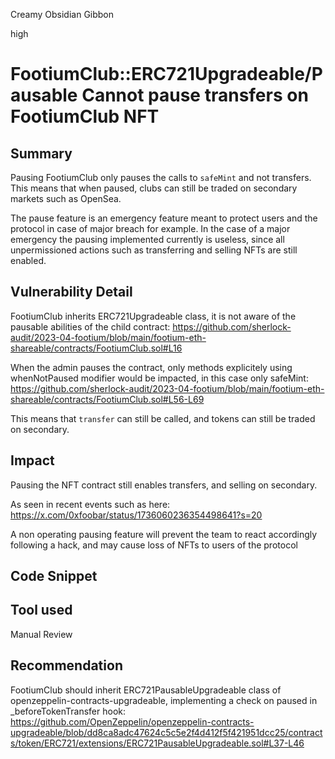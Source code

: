 Creamy Obsidian Gibbon

high

# FootiumClub::ERC721Upgradeable/Pausable Cannot pause transfers on FootiumClub NFT

## Summary
Pausing FootiumClub only pauses the calls to `safeMint` and not transfers. This means that when paused, clubs can still be traded on secondary markets such as OpenSea.

The pause feature is an emergency feature meant to protect users and the protocol in case of major breach for example. In the case of a major emergency the pausing implemented currently is useless, since all unpermissioned actions such as transferring and selling NFTs are still enabled. 

## Vulnerability Detail

FootiumClub inherits ERC721Upgradeable class, it is not aware of the pausable abilities of the child contract:
https://github.com/sherlock-audit/2023-04-footium/blob/main/footium-eth-shareable/contracts/FootiumClub.sol#L16

When the admin pauses the contract, only methods explicitely using whenNotPaused modifier would be impacted, in this case only safeMint:
https://github.com/sherlock-audit/2023-04-footium/blob/main/footium-eth-shareable/contracts/FootiumClub.sol#L56-L69

This means that `transfer` can still be called, and tokens can still be traded on secondary.

## Impact

Pausing the NFT contract still enables transfers, and selling on secondary.

As seen in recent events such as here:
https://x.com/0xfoobar/status/1736060236354498641?s=20

A non operating pausing feature will prevent the team to react accordingly following a hack, and may cause loss of NFTs to users of the protocol


## Code Snippet

## Tool used
Manual Review

## Recommendation

FootiumClub should inherit ERC721PausableUpgradeable class of openzeppelin-contracts-upgradeable, implementing a check on paused in _beforeTokenTransfer hook:
https://github.com/OpenZeppelin/openzeppelin-contracts-upgradeable/blob/dd8ca8adc47624c5c5e2f4d412f5f421951dcc25/contracts/token/ERC721/extensions/ERC721PausableUpgradeable.sol#L37-L46